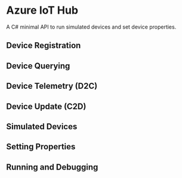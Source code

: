 # Azure IoT Hub

A C# minimal API to run simulated devices and set device properties.

## Device Registration

## Device Querying

## Device Telemetry (D2C)

## Device Update (C2D)

## Simulated Devices

## Setting Properties

## Running and Debugging
